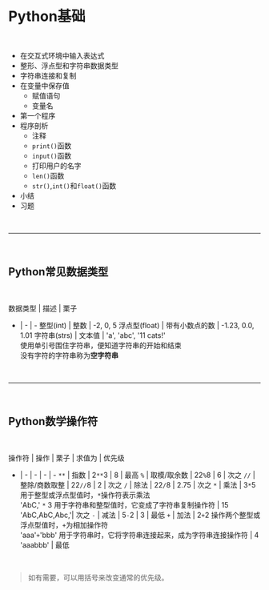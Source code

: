 # Python基础

<br>

- 在交互式环境中输入表达式
- 整形、浮点型和字符串数据类型
- 字符串连接和复制
- 在变量中保存值
	+ 赋值语句
	+ 变量名
- 第一个程序
- 程序剖析
	+ 注释
	+ `print()`函数
	+ `input()`函数
	+ 打印用户的名字
	+ `len()`函数
	+ `str()`,`int()`和`float()`函数
- 小结
- 习题


<br>

---

<br/>


## Python常见数据类型


<br>

数据类型 | 描述 | 栗子
- | - | -
整型(int) | 整数 | -2, 0, 5
浮点型(float) | 带有小数点的数 | -1.23, 0.0, 1.01
字符串(strs) | 文本值 | 'a', 'abc', '11 cats!' <br> 使用单引号围住字符串，便知道字符串的开始和结束 <br/> 没有字符的字符串称为**空字符串**


<br>

---

<br/>


## Python数学操作符


<br>

操作符 | 操作 | 栗子 | 求值为 | 优先级
- | - | - | - | -
`**` | 指数 | 2`**`3 | 8 | 最高
`%` | 取模/取余数 | 22`%`8 | 6 | 次之
`//` | 整除/商数取整 | 22`//`8 | 2 | 次之
`/` | 除法 | 22`/`8 | 2.75 | 次之
`*` | 乘法 | 3`*`5 用于整型或浮点型值时，`*`操作符表示乘法 <br> 'AbC,' `*` 3 用于字符串和整型值时，它变成了字符串复制操作符  | 15 <br> 'AbC,AbC,Abc,'| 次之
`-` | 减法 | 5`-`2 | 3 | 最低
`+` | 加法 | 2`+`2 操作两个整型或浮点型值时，`+`为相加操作符 <br> 'aaa'`+`'bbb' 用于字符串时，它将字符串连接起来，成为字符串连接操作符  | 4 <br> 'aaabbb' | 最低

<br>

> 如有需要，可以用括号来改变通常的优先级。
